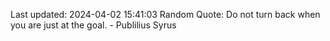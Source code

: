 Last updated: 2024-04-02 15:41:03
Random Quote: Do not turn back when you are just at the goal. - Publilius Syrus